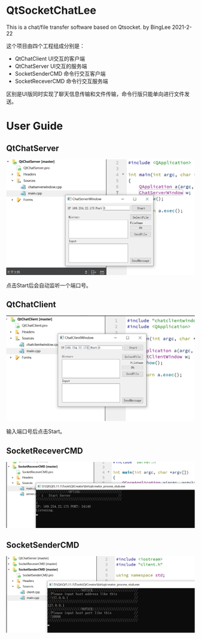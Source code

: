 # QtSocketChatLee
This is a chat/file transfer software based on Qtsocket.
by BingLee 2021-2-22

这个项目由四个工程组成分别是：

- QtChatClient UI交互的客户端
- QtChatServer UI交互的服务端
- SocketSenderCMD 命令行交互客户端
- SocketReceverCMD 命令行交互服务端

区别是UI版同时实现了聊天信息传输和文件传输，命令行版只能单向进行文件发送。

# User Guide

## QtChatServer

![QtChatServer](README.assets/QtChatServer.png)

点击Start后会自动监听一个端口号。

## QtChatClient

![QtChatClient](README.assets/QtChatClient.png)

输入端口号后点击Start。

## SocketReceverCMD

![SocketReceverCMD](README.assets/SocketReceverCMD.png)

## SocketSenderCMD

![SocketSenderCMD](README.assets/SocketSenderCMD.png)

